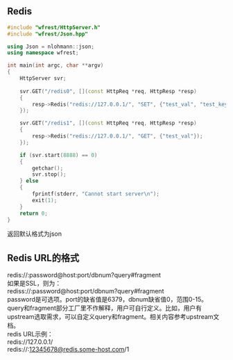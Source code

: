 ## Redis

```cpp
#include "wfrest/HttpServer.h"
#include "wfrest/Json.hpp"

using Json = nlohmann::json;
using namespace wfrest;

int main(int argc, char **argv)
{
    HttpServer svr;
 
    svr.GET("/redis0", [](const HttpReq *req, HttpResp *resp)
    {
        resp->Redis("redis://127.0.0.1/", "SET", {"test_val", "test_key"});
    });

    svr.GET("/redis1", [](const HttpReq *req, HttpResp *resp)
    {
        resp->Redis("redis://127.0.0.1/", "GET", {"test_val"});
    });

    if (svr.start(8888) == 0)
    {
        getchar();
        svr.stop();
    } else
    {
        fprintf(stderr, "Cannot start server\n");
        exit(1);
    }
    return 0;
}
```

返回默认格式为json

## Redis URL的格式

redis://:password@host:port/dbnum?query#fragment  
如果是SSL，则为：  
rediss://:password@host:port/dbnum?query#fragment  
password是可选项。port的缺省值是6379，dbnum缺省值0，范围0-15。  
query和fragment部分工厂里不作解释，用户可自行定义。比如，用户有upstream选取需求，可以自定义query和fragment。相关内容参考upstream文档。  
redis URL示例：  
redis://127.0.0.1/  
redis://:12345678@redis.some-host.com/1


